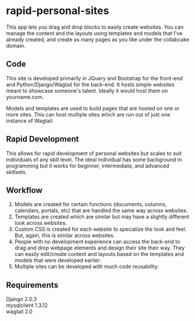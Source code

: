 # rapid-personal-sites

This app lets you drag and drop blocks to easily create websites.  You can manage the content and the layouts using templates and models that I've already created, and create as many pages as you like under the collabcake domain.

## Code

This site is developed primarily in JQuery and Bootstrap for the front-end and Python/Django/Wagtail for the back-end.  It hosts simple websites meant to showcase someone's talent.  Ideally it would host them on yourname.com.  

Models and templates are used to build pages that are hosted on one or more sites.  This can host multiple sites which are run out of just one instance of Wagtail.

## Rapid Development

This allows for rapid development of personal websites but scales to suit individuals of any skill level.  The ideal individual has some background in programming but it works for beginner, intermediate, and advanced skillsets.

## Workflow

1. Models are created for certain functions (documents, columns, calendars, portals, etc) that are handled the same way across websites.
2. Templates are created which are similar but may have a slightly different look across websites.
3. Custom CSS is created for each website to specialize the look and feel.  But, again, this is similar across websites.
4. People with no development experience can access the back-end to drag and drop webpage elements and design their site their way.  They can easily edit/create content and layouts based on the templates and models that were developed earlier.
5. Multiple sites can be developed with much code reusability.

## Requirements

Django 2.0.3  
mysqlclient  1.3.12  
wagtail 2.0  
